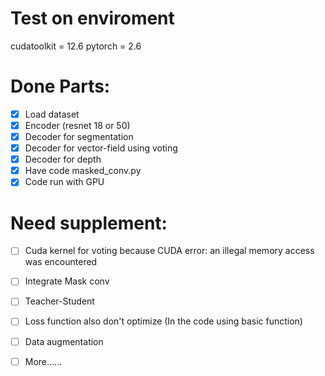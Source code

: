 # Test on enviroment
cudatoolkit = 12.6
pytorch = 2.6
# Done Parts:
- [x] Load dataset
- [x] Encoder (resnet 18 or 50)
- [x] Decoder for segmentation
- [x] Decoder for vector-field using voting
- [x] Decoder for depth
- [x] Have code masked_conv.py
- [x] Code run with GPU 
# Need supplement:
- [ ] Cuda kernel for voting because CUDA error: an illegal memory access was encountered
- [ ] Integrate Mask conv 
- [ ] Teacher-Student
- [ ] Loss function also don't optimize (In the code using basic function)
- [ ] Data augmentation
- [ ] More......

